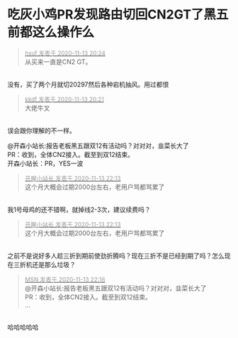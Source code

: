 # 吃灰小鸡PR发现路由切回CN2GT了黑五前都这么操作么


<div class="quote"><blockquote><font size="2"><a href="https://www.hostloc.com/forum.php?mod=redirect&amp;goto=findpost&amp;pid=9450284&amp;ptid=766364" target="_blank"><font color="#999999">hxuf 发表于 2020-11-13 20:24</font></a></font><br />
从买来一直是CN2 GT。</blockquote></div><br />
没有，买了两个月就切20297然后各种宕机抽风。用过都恨<img id="aimg_oU4ZO" onclick="zoom(this, this.src, 0, 0, 0)" class="zoom" src="https://cdn.jsdelivr.net/gh/hishis/forum-master/public/images/patch.gif" onmouseover="img_onmouseoverfunc(this)" onload="thumbImg(this)" border="0" alt="" />

<div class="quote"><blockquote><font size="2"><a href="https://www.hostloc.com/forum.php?mod=redirect&amp;goto=findpost&amp;pid=9450266&amp;ptid=766364" target="_blank"><font color="#999999">kkdf 发表于 2020-11-13 20:21</font></a></font><br />
大佬牛叉</blockquote></div><br />
误会跟你理解的不一样。

@开森小站长:报告老板黑五跟双12有活动吗？对对对，韭菜长大了<br />
PR：收到，全体CN2接入。截至到双12结束。<br />
开森小站长：PR，YES一波

<div class="quote"><blockquote><font size="2"><a href="https://www.hostloc.com/forum.php?mod=redirect&amp;goto=findpost&amp;pid=9450776&amp;ptid=766364" target="_blank"><font color="#999999">开腥小站长 发表于 2020-11-13 22:13</font></a></font><br />
这个月大概会过期2000台左右，老用户骂都骂累了</blockquote></div><br />
我1号母鸡的还不错啊，就掉线2-3次，建议续费吗？

<div class="quote"><blockquote><font size="2"><a href="https://www.hostloc.com/forum.php?mod=redirect&amp;goto=findpost&amp;pid=9450776&amp;ptid=766364" target="_blank"><font color="#999999">开腥小站长 发表于 2020-11-13 22:13</font></a></font><br />
这个月大概会过期2000台左右，老用户骂都骂累了</blockquote></div><br />
之前不是说好多人趁三折到期前使劲折腾吗？现在三折不是已经到期了吗？怎么现在三折机还是那么垃圾？

<div class="quote"><blockquote><font size="2"><a href="https://www.hostloc.com/forum.php?mod=redirect&amp;goto=findpost&amp;pid=9450788&amp;ptid=766364" target="_blank"><font color="#999999">MSN 发表于 2020-11-13 22:16</font></a></font><br />
@开森小站长:报告老板黑五跟双12有活动吗？对对对，韭菜长大了<br />
PR：收到，全体CN2接入。截至到双12结束。<br />
 ...</blockquote></div><br />
哈哈哈哈哈<img id="aimg_eoaV2" onclick="zoom(this, this.src, 0, 0, 0)" class="zoom" src="https://cdn.jsdelivr.net/gh/hishis/forum-master/public/images/patch.gif" onmouseover="img_onmouseoverfunc(this)" onload="thumbImg(this)" border="0" alt="" />
